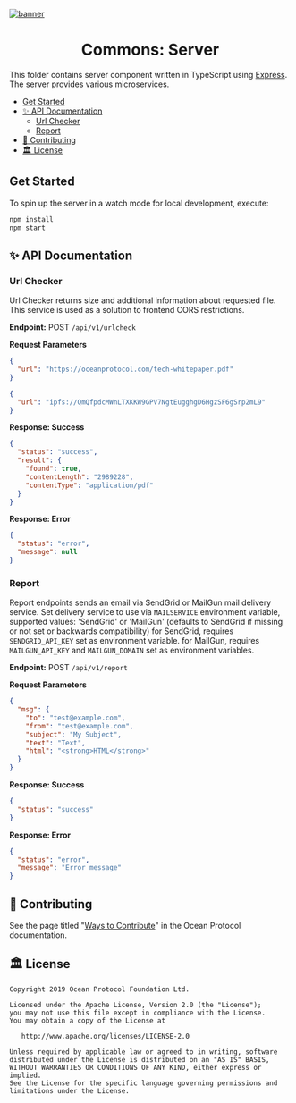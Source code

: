[![banner](https://raw.githubusercontent.com/oceanprotocol/art/master/github/repo-banner%402x.png)](https://oceanprotocol.com)

<h1 align="center">Commons: Server</h1>

This folder contains server component written in TypeScript using [Express](https://expressjs.com). The server provides various microservices.

- [Get Started](#get-started)
- [✨ API Documentation](#-api-documentation)
  - [Url Checker](#url-checker)
  - [Report](#report)
- [🎁 Contributing](#-contributing)
- [🏛 License](#-license)

## Get Started

To spin up the server in a watch mode for local development, execute:

```bash
npm install
npm start
```

## ✨ API Documentation

### Url Checker

Url Checker returns size and additional information about requested file. This service is used as a solution to frontend CORS restrictions.

**Endpoint:** POST `/api/v1/urlcheck`

**Request Parameters**

```json
{
  "url": "https://oceanprotocol.com/tech-whitepaper.pdf"
}
```

```json
{
  "url": "ipfs://QmQfpdcMWnLTXKKW9GPV7NgtEugghgD6HgzSF6gSrp2mL9"
}
```

**Response: Success**

```json
{
  "status": "success",
  "result": {
    "found": true,
    "contentLength": "2989228",
    "contentType": "application/pdf"
  }
}
```

**Response: Error**

```json
{
  "status": "error",
  "message": null
}
```

### Report

Report endpoints sends an email via SendGrid or MailGun mail delivery service.
Set delivery service to use via `MAILSERVICE` environment variable, supported values: 'SendGrid' or 'MailGun' (defaults to SendGrid if missing or not set or backwards compatibility)
for SendGrid, requires `SENDGRID_API_KEY` set as environment variable.
for MailGun, requires `MAILGUN_API_KEY` and `MAILGUN_DOMAIN` set as environment variables.

**Endpoint:** POST `/api/v1/report`

**Request Parameters**

```json
{
  "msg": {
    "to": "test@example.com",
    "from": "test@example.com",
    "subject": "My Subject",
    "text": "Text",
    "html": "<strong>HTML</strong>"
  }
}
```

**Response: Success**

```json
{
  "status": "success"
}
```

**Response: Error**

```json
{
  "status": "error",
  "message": "Error message"
}
```

## 🎁 Contributing

See the page titled "[Ways to Contribute](https://docs.oceanprotocol.com/concepts/contributing/)" in the Ocean Protocol documentation.

## 🏛 License

```text
Copyright 2019 Ocean Protocol Foundation Ltd.

Licensed under the Apache License, Version 2.0 (the "License");
you may not use this file except in compliance with the License.
You may obtain a copy of the License at

   http://www.apache.org/licenses/LICENSE-2.0

Unless required by applicable law or agreed to in writing, software
distributed under the License is distributed on an "AS IS" BASIS,
WITHOUT WARRANTIES OR CONDITIONS OF ANY KIND, either express or implied.
See the License for the specific language governing permissions and
limitations under the License.
```
